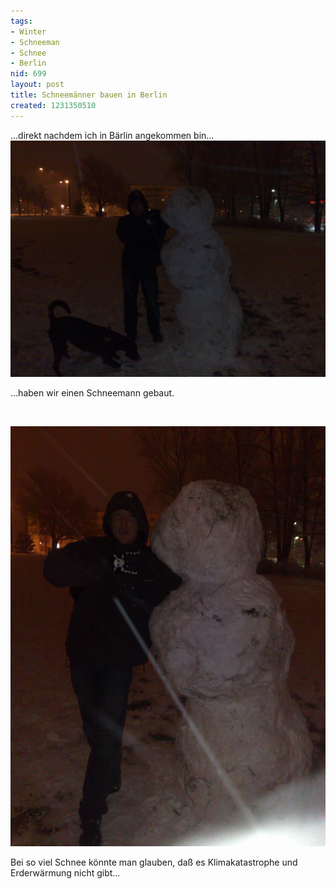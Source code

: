 ```yaml
---
tags:
- Winter
- Schneeman
- Schnee
- Berlin
nid: 699
layout: post
title: Schneemänner bauen in Berlin
created: 1231350510
---
```

<p>...direkt nachdem ich in B&auml;rlin angekommen bin...<br />
<img alt="Schneemann Berlin, Gomez und ich" src="/assets/imgs/schneemann-berlin-und-gomez.jpg" /></p>
<p>...haben wir einen Schneemann gebaut.</p>
<!--break-->
<p>&nbsp;</p>
<p><img src="/assets/imgs/schneemann-berlin.jpg" alt="Schneemann Berlin 2009" /></p>
<p>Bei so viel Schnee k&ouml;nnte man glauben, da&szlig; es Klimakatastrophe und Erderw&auml;rmung nicht gibt...</p>
